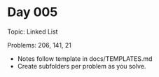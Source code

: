 # Day 005

Topic: Linked List

Problems: 206, 141, 21

- Notes follow template in docs/TEMPLATES.md
- Create subfolders per problem as you solve.